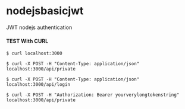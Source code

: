 # nodejsbasicjwt
JWT nodejs authentication

#### TEST With CURL
    $ curl localhost:3000
    
    $ curl -X POST -H "Content-Type: application/json" localhost:3000/api/private

    $ curl -X POST -H "Content-Type: application/json" localhost:3000/api/login

    $ curl -X POST -H "Authorization: Bearer yourverylongtokenstring" localhost:3000/api/private
    
     
